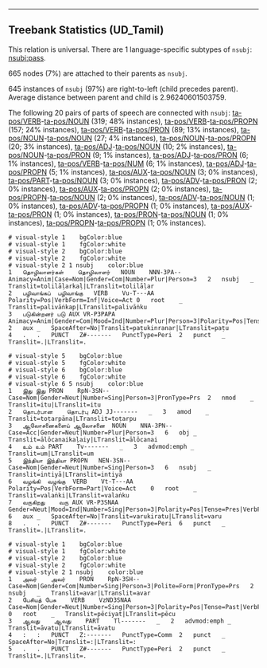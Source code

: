

--------------------------------------------------------------------------------

## Treebank Statistics (UD_Tamil)

This relation is universal.
There are 1 language-specific subtypes of `nsubj`: [nsubj:pass]().

665 nodes (7%) are attached to their parents as `nsubj`.

645 instances of `nsubj` (97%) are right-to-left (child precedes parent).
Average distance between parent and child is 2.96240601503759.

The following 20 pairs of parts of speech are connected with `nsubj`: [ta-pos/VERB]()-[ta-pos/NOUN]() (319; 48% instances), [ta-pos/VERB]()-[ta-pos/PROPN]() (157; 24% instances), [ta-pos/VERB]()-[ta-pos/PRON]() (89; 13% instances), [ta-pos/NOUN]()-[ta-pos/NOUN]() (27; 4% instances), [ta-pos/NOUN]()-[ta-pos/PROPN]() (20; 3% instances), [ta-pos/ADJ]()-[ta-pos/NOUN]() (10; 2% instances), [ta-pos/NOUN]()-[ta-pos/PRON]() (9; 1% instances), [ta-pos/ADJ]()-[ta-pos/PRON]() (6; 1% instances), [ta-pos/VERB]()-[ta-pos/NUM]() (6; 1% instances), [ta-pos/ADJ]()-[ta-pos/PROPN]() (5; 1% instances), [ta-pos/AUX]()-[ta-pos/NOUN]() (3; 0% instances), [ta-pos/PART]()-[ta-pos/NOUN]() (3; 0% instances), [ta-pos/ADV]()-[ta-pos/PRON]() (2; 0% instances), [ta-pos/AUX]()-[ta-pos/PROPN]() (2; 0% instances), [ta-pos/PROPN]()-[ta-pos/NOUN]() (2; 0% instances), [ta-pos/ADV]()-[ta-pos/NOUN]() (1; 0% instances), [ta-pos/ADV]()-[ta-pos/PROPN]() (1; 0% instances), [ta-pos/AUX]()-[ta-pos/PRON]() (1; 0% instances), [ta-pos/PRON]()-[ta-pos/NOUN]() (1; 0% instances), [ta-pos/PROPN]()-[ta-pos/PROPN]() (1; 0% instances).


~~~ conllu
# visual-style 1	bgColor:blue
# visual-style 1	fgColor:white
# visual-style 2	bgColor:blue
# visual-style 2	fgColor:white
# visual-style 2 1 nsubj	color:blue
1	தொழிலாளர்கள்	தொழிலாளர்	NOUN	NNN-3PA--	Animacy=Anim|Case=Nom|Gender=Com|Number=Plur|Person=3	2	nsubj	_	Translit=tolilāḷarkaḷ|LTranslit=tolilāḷar
2	பழிவாங்கப்	பழிவாங்கு	VERB	Vu-T---AA	Polarity=Pos|VerbForm=Inf|Voice=Act	0	root	_	Translit=palivāṅkap|LTranslit=palivāṅku
3	படுகின்றனர்	படு	AUX	VR-P3PAPA	Animacy=Anim|Gender=Com|Mood=Ind|Number=Plur|Person=3|Polarity=Pos|Tense=Pres|VerbForm=Fin|Voice=Pass	2	aux	_	SpaceAfter=No|Translit=paṭukinranar|LTranslit=paṭu
4	.	.	PUNCT	Z#-------	PunctType=Peri	2	punct	_	Translit=.|LTranslit=.

~~~


~~~ conllu
# visual-style 5	bgColor:blue
# visual-style 5	fgColor:white
# visual-style 6	bgColor:blue
# visual-style 6	fgColor:white
# visual-style 6 5 nsubj	color:blue
1	இது	இது	PRON	RpN-3SN--	Case=Nom|Gender=Neut|Number=Sing|Person=3|PronType=Prs	2	nmod	_	Translit=itu|LTranslit=itu
2	தொடர்பான	தொடர்பு	ADJ	JJ-------	_	3	amod	_	Translit=toṭarpāna|LTranslit=toṭarpu
3	ஆலோசனைகளைய்	ஆலோசனை	NOUN	NNA-3PN--	Case=Acc|Gender=Neut|Number=Plur|Person=3	6	obj	_	Translit=ālōcanaikaḷaiy|LTranslit=ālōcanai
4	உம்	உம்	PART	Tv-------	_	3	advmod:emph	_	Translit=um|LTranslit=um
5	இந்தியா	இந்தியா	PROPN	NEN-3SN--	Case=Nom|Gender=Neut|Number=Sing|Person=3	6	nsubj	_	Translit=intiyā|LTranslit=intiyā
6	வழங்கி	வழங்கு	VERB	Vt-T---AA	Polarity=Pos|VerbForm=Part|Voice=Act	0	root	_	Translit=valaṅki|LTranslit=valaṅku
7	வருகிறது	வரு	AUX	VR-P3SNAA	Gender=Neut|Mood=Ind|Number=Sing|Person=3|Polarity=Pos|Tense=Pres|VerbForm=Fin|Voice=Act	6	aux	_	SpaceAfter=No|Translit=varukiratu|LTranslit=varu
8	.	.	PUNCT	Z#-------	PunctType=Peri	6	punct	_	Translit=.|LTranslit=.

~~~


~~~ conllu
# visual-style 1	bgColor:blue
# visual-style 1	fgColor:white
# visual-style 2	bgColor:blue
# visual-style 2	fgColor:white
# visual-style 2 1 nsubj	color:blue
1	அவர்	அவர்	PRON	RpN-3SH--	Case=Nom|Gender=Com|Number=Sing|Person=3|Polite=Form|PronType=Prs	2	nsubj	_	Translit=avar|LTranslit=avar
2	பேசியத்	பேசு	VERB	VzND3SNAA	Case=Nom|Gender=Neut|Number=Sing|Person=3|Polarity=Pos|Tense=Past|VerbForm=Ger|Voice=Act	0	root	_	Translit=pēciyat|LTranslit=pēcu
3	ஆவது	ஆவது	PART	Tl-------	_	2	advmod:emph	_	Translit=āvatu|LTranslit=āvatu
4	:	:	PUNCT	Z:-------	PunctType=Comm	2	punct	_	SpaceAfter=No|Translit=:|LTranslit=:
5	.	.	PUNCT	Z#-------	PunctType=Peri	2	punct	_	Translit=.|LTranslit=.

~~~


